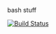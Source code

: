 bash stuff

[![Build Status](https://travis-ci.org/ericminio/learning-bash.svg?branch=master)](https://travis-ci.org/ericminio/learning-bash)